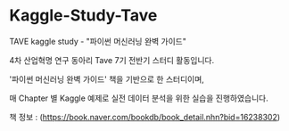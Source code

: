 # Kaggle-Study-Tave
TAVE kaggle study - "파이썬 머신러닝 완벽 가이드"

4차 산업혁명 연구 동아리 Tave 7기 전반기 스터디 활동입니다.

'파이썬 머신러닝 완벽 가이드' 책을 기반으로 한 스터디이며,

매 Chapter 별 Kaggle 예제로 실전 데이터 분석을 위한 실습을 진행하였습니다.

책 정보 : (https://book.naver.com/bookdb/book_detail.nhn?bid=16238302)
